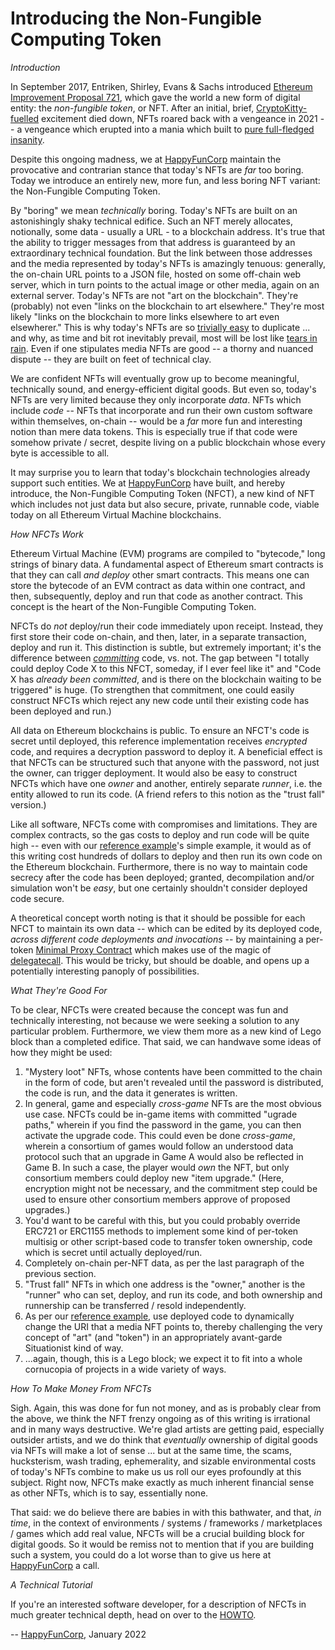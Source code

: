 # Introducing the Non-Fungible Computing Token

*Introduction*

In September 2017, Entriken, Shirley, Evans & Sachs introduced [Ethereum Improvement Proposal 721](https://eips.ethereum.org/EIPS/eip-721), which gave the world a new form of digital entity: the _non-fungible token_, or NFT. After an initial, brief, [CryptoKitty-fuelled](https://techcrunch.com/2017/12/03/people-have-spent-over-1m-buying-virtual-cats-on-the-ethereum-blockchain/) excitement died down, NFTs roared back with a vengeance in 2021 -- a vengeance which erupted into a mania which built to [pure full-fledged insanity](https://www.theverge.com/2021/12/30/22860010/bored-ape-yacht-club-payc-phayc-copycat-nft).

Despite this ongoing madness, we at [HappyFunCorp](https://happyfuncorp.com/) maintain the provocative and contrarian stance that today's NFTs are _far_ too boring. Today we introduce an entirely new, more fun, and less boring NFT variant: the Non-Fungible Computing Token.

By "boring" we mean _technically_ boring. Today's NFTs are built on an astonishingly shaky technical edifice. Such an NFT merely allocates, notionally, some data - usually a URL - to a blockchain address. It's true that the ability to trigger messages from that address is guaranteed by an extraordinary technical foundation. But the link between those addresses and the media represented by today's NFTs is amazingly tenuous: generally, the on-chain URL points to a JSON file, hosted on some off-chain web server, which in turn points to the actual image or other media, again on an external server. Today's NFTs are not "art on the blockchain". They're (probably) not even "links on the blockchain to art elsewhere." They're most likely "links on the blockchain to more links elsewhere to art even elsewherer." This is why today's NFTs are so [trivially easy](https://www.producthunt.com/posts/nft-replicas) to duplicate ... and why, as time and bit rot inevitably prevail, most will be lost like [tears in rain](https://www.youtube.com/watch?v=NoAzpa1x7jU#t=1m49s). Even if one stipulates media NFTs are good -- a thorny and nuanced dispute -- they are built on feet of technical clay.

We are confident NFTs will eventually grow up to become meaningful, technically sound, and energy-efficient digital goods. But even so, today's NFTs are very limited because they only incorporate _data_. NFTs which include _code_ -- NFTs that incorporate and run their own custom software within themselves, on-chain -- would be a _far_ more fun and interesting notion than mere data tokens. This is especially true if that code were somehow private / secret, despite living on a public blockchain whose every byte is accessible to all.

It may surprise you to learn that today's blockchain technologies already support such entities. We at [HappyFunCorp](https://happyfuncorp.com/) have built, and hereby introduce, the Non-Fungible Computing Token (NFCT), a new kind of NFT which includes not just data but also secure, private, runnable code, viable today on all Ethereum Virtual Machine blockchains.


*How NFCTs Work*

Ethereum Virtual Machine (EVM) programs are compiled to "bytecode," long strings of binary data. A fundamental aspect of Ethereum smart contracts is that they can call _and deploy_ other smart contracts. This means one can store the bytecode of an EVM contract as data within one contract, and then, subsequently, deploy and run that code as another contract. This concept is the heart of the Non-Fungible Computing Token.

NFCTs do _not_ deploy/run their code immediately upon receipt. Instead, they first store their code on-chain, and then, later, in a separate transaction, deploy and run it. This distinction is subtle, but extremely important; it's the difference between [_committing_](https://cdixon.org/2020/01/26/computers-that-can-make-commitments) code, vs. not. The gap between "I totally could deploy Code X to this NFCT, someday, if I ever feel like it" and "Code X has _already been committed_, and is there on the blockchain waiting to be triggered" is huge. (To strengthen that commitment, one could easily construct NFCTs which  reject any new code until their existing code has been deployed and run.)

All data on Ethereum blockchains is public. To ensure an NFCT's code is secret until deployed, this reference implementation receives _encrypted_ code, and requires a decryption password to deploy it. A beneficial effect is that NFCTs can be structured such that anyone with the password, not just the owner, can trigger deployment. It would also be easy to construct NFCTs which have one _owner_ and another, entirely separate _runner_, i.e. the entity allowed to run its code. (A friend refers to this notion as the "trust fall" version.)

Like all software, NFCTs come with compromises and limitations. They are complex contracts, so the gas costs to deploy and run code will be quite high -- even with our [reference example](./HOWTO.md)'s simple example, it would as of this writing cost hundreds of dollars to deploy and then run its own code on the Ethereum blockchain. Furthermore, there is no way to maintain code secrecy after the code has been deployed; granted, decompilation and/or simulation won't be _easy_, but one certainly shouldn't consider deployed code secure.

A theoretical concept worth noting is that it should be possible for each NFCT to maintain its own data -- which can be edited by its deployed code, _across different code deployments and invocations_ -- by maintaining a per-token [Minimal Proxy Contract](https://eips.ethereum.org/EIPS/eip-1167) which makes use of the magic of [delegatecall](https://docs.soliditylang.org/en/v0.8.10/introduction-to-smart-contracts.html#delegatecall-callcode-and-libraries). This would be tricky, but should be doable, and opens up a potentially interesting panoply of possibilities.


*What They're Good For*

To be clear, NFCTs were created because the concept was fun and technically interesting, not because we were seeking a solution to any particular problem. Furthermore, we view them more as a new kind of Lego block than a completed edifice. That said, we can handwave some ideas of how they might be used:

1. "Mystery loot" NFTs, whose contents have been committed to the chain in the form of code, but aren't revealed until the password is distributed, the code is run, and the data it generates is written.
2. In general, game and especially _cross-game_ NFTs are the most obvious use case. NFCTs could be in-game items with committed "ugrade paths," wherein if you find the password in the game, you can then activate the upgrade code. This could even be done _cross-game_, wherein a consortium of games would follow an understood data protocol such that an upgrade in Game A would also be reflected in Game B. In such a case, the player would _own_ the NFT, but only consortium members could deploy new "item upgrade." (Here, encryption might not be necessary, and the commitment step could be used to ensure other consortium members approve of proposed upgrades.)
3. You'd want to be careful with this, but you could probably override ERC721 or ERC1155 methods to implement some kind of per-token multisig or other script-based code to transfer token ownership, code which is secret until actually deployed/run.
4. Completely on-chain per-NFT data, as per the last paragraph of the previous section.
5. "Trust fall" NFTs in which one address is the "owner," another is the "runner" who can set, deploy, and run its code, and both ownership and runnership can be transferred / resold independently.
6. As per our [reference example](./HOWTO.md), use deployed code to dynamically change the URI that a media NFT points to, thereby challenging the very concept of "art" (and "token") in an appropriately avant-garde Situationist kind of way.
7. ...again, though, this is a Lego block; we expect it to fit into a whole cornucopia of projects in a wide variety of ways.


*How To Make Money From NFCTs*

Sigh. Again, this was done for fun not money, and as is probably clear from the above, we think the NFT frenzy ongoing as of this writing is irrational and in many ways destructive. We're glad artists are getting paid, especially outsider artists, and we do think that _eventually_ ownership of digital goods via NFTs will make a lot of sense ... but at the same time, the scams, hucksterism, wash trading, ephemerality, and sizable environmental costs of today's NFTs combine to make us us roll our eyes profoundly at this subject. Right now, NFCTs make exactly as much inherent financial sense as other NFTs, which is to say, essentially none.

That said: we do believe there are babies in with this bathwater, and that, _in time_, in the context of environments / systems / frameworks / marketplaces / games which add real value, NFCTs will be a crucial building block for digital goods. So it would be remiss not to mention that if you are building such a system, you could do a lot worse than to give us here at [HappyFunCorp](https://happyfuncorp.com/) a call.


*A Technical Tutorial*

If you're an interested software developer, for a description of NFCTs in much greater technical depth, head on over to the [HOWTO](./HOWTO.md).

-- [HappyFunCorp](https://happyfuncorp.com/), January 2022
